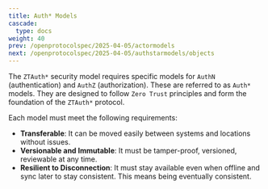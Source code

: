 ```yaml
---
title: Auth* Models
cascade:
  type: docs
weight: 40
prev: /openprotocolspec/2025-04-05/actormodels
next: /openprotocolspec/2025-04-05/authstarmodels/objects
---
```


The `ZTAuth*` security model requires specific models for `AuthN` (authentication) and `AuthZ` (authorization). These are referred to as `Auth*` models. They are designed to follow `Zero Trust` principles and form the foundation of the `ZTAuth*` protocol.

Each model must meet the following requirements:

- **Transferable**: It can be moved easily between systems and locations without issues.
- **Versionable and Immutable**: It must be tamper-proof, versioned, reviewable at any time.
- **Resilient to Disconnection**: It must stay available even when offline and sync later to stay consistent. This means being eventually consistent.
